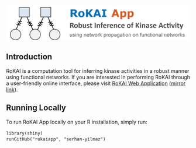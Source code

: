 <img src="www/rokai_app_logo.png" width="800">

## Introduction
RoKAI is a computation tool for inferring kinase activities in a robust manner using functional networks. If you are interested in performing RoKAI through a user-friendly online interface, please visit [RoKAI Web Application](http://rokai.io) ([mirror link](https://syilmaz.shinyapps.io/rokai_app/)).

## Running Locally
To run RoKAI App locally on your R installation, simply run:
```
library(shiny)
runGitHub("rokaiapp", "serhan-yilmaz")
```
